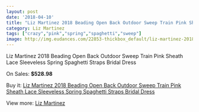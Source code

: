 ```yaml
---
layout: post
date: '2018-04-10'
title: "Liz Martinez 2018 Beading Open Back Outdoor Sweep Train Pink Sheath Lace Sleeveless Spring Spaghetti Straps Bridal Dress"
category: Liz Martinez
tags: ["crazy","pink","spring","spaghetti","sweep"]
image: http://img.eudances.com/22853-thickbox_default/liz-martinez-2018-beading-open-back-outdoor-sweep-train-pink-sheath-lace-sleeveless-spring-spaghetti-straps-bridal-dress.jpg
---
```

Liz Martinez 2018 Beading Open Back Outdoor Sweep Train Pink Sheath Lace Sleeveless Spring Spaghetti Straps Bridal Dress

On Sales: **$528.98**
<a href="https://www.eudances.com/en/liz-martinez/7310-liz-martinez-2018-beading-open-back-outdoor-sweep-train-pink-sheath-lace-sleeveless-spring-spaghetti-straps-bridal-dress.html"><amp-img layout="responsive" width="600" height="600" src="//img.eudances.com/22853-thickbox_default/liz-martinez-2018-beading-open-back-outdoor-sweep-train-pink-sheath-lace-sleeveless-spring-spaghetti-straps-bridal-dress.jpg" alt="Liz Martinez 2018 Beading Open Back Outdoor Sweep Train Pink Sheath Lace Sleeveless Spring Spaghetti Straps Bridal Dress 0" /></a>
<a href="https://www.eudances.com/en/liz-martinez/7310-liz-martinez-2018-beading-open-back-outdoor-sweep-train-pink-sheath-lace-sleeveless-spring-spaghetti-straps-bridal-dress.html"><amp-img layout="responsive" width="600" height="600" src="//img.eudances.com/22856-thickbox_default/liz-martinez-2018-beading-open-back-outdoor-sweep-train-pink-sheath-lace-sleeveless-spring-spaghetti-straps-bridal-dress.jpg" alt="Liz Martinez 2018 Beading Open Back Outdoor Sweep Train Pink Sheath Lace Sleeveless Spring Spaghetti Straps Bridal Dress 1" /></a>
<a href="https://www.eudances.com/en/liz-martinez/7310-liz-martinez-2018-beading-open-back-outdoor-sweep-train-pink-sheath-lace-sleeveless-spring-spaghetti-straps-bridal-dress.html"><amp-img layout="responsive" width="600" height="600" src="//img.eudances.com/22855-thickbox_default/liz-martinez-2018-beading-open-back-outdoor-sweep-train-pink-sheath-lace-sleeveless-spring-spaghetti-straps-bridal-dress.jpg" alt="Liz Martinez 2018 Beading Open Back Outdoor Sweep Train Pink Sheath Lace Sleeveless Spring Spaghetti Straps Bridal Dress 2" /></a>
<a href="https://www.eudances.com/en/liz-martinez/7310-liz-martinez-2018-beading-open-back-outdoor-sweep-train-pink-sheath-lace-sleeveless-spring-spaghetti-straps-bridal-dress.html"><amp-img layout="responsive" width="600" height="600" src="//img.eudances.com/22854-thickbox_default/liz-martinez-2018-beading-open-back-outdoor-sweep-train-pink-sheath-lace-sleeveless-spring-spaghetti-straps-bridal-dress.jpg" alt="Liz Martinez 2018 Beading Open Back Outdoor Sweep Train Pink Sheath Lace Sleeveless Spring Spaghetti Straps Bridal Dress 3" /></a>

Buy it: [Liz Martinez 2018 Beading Open Back Outdoor Sweep Train Pink Sheath Lace Sleeveless Spring Spaghetti Straps Bridal Dress](https://www.eudances.com/en/liz-martinez/7310-liz-martinez-2018-beading-open-back-outdoor-sweep-train-pink-sheath-lace-sleeveless-spring-spaghetti-straps-bridal-dress.html "Liz Martinez 2018 Beading Open Back Outdoor Sweep Train Pink Sheath Lace Sleeveless Spring Spaghetti Straps Bridal Dress")

View more: [Liz Martinez](https://www.eudances.com/en/113-liz-martinez "Liz Martinez")
